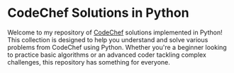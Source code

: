 # CodeChef Solutions in Python

Welcome to my repository of [CodeChef](https://www.codechef.com/) solutions implemented in Python! This collection is designed to help you understand and solve various problems from CodeChef using Python. 
Whether you're a beginner looking to practice basic algorithms or an advanced coder tackling complex challenges, this repository has something for everyone.
